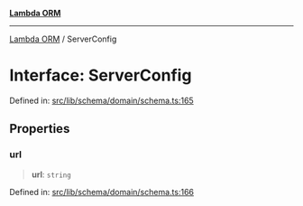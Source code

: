 [**Lambda ORM**](../README.md)

***

[Lambda ORM](../README.md) / ServerConfig

# Interface: ServerConfig

Defined in: [src/lib/schema/domain/schema.ts:165](https://github.com/lambda-orm/lambdaorm-base/blob/54d568062b637a6aed5442a048b140146d1f573b/src/lib/schema/domain/schema.ts#L165)

## Properties

### url

> **url**: `string`

Defined in: [src/lib/schema/domain/schema.ts:166](https://github.com/lambda-orm/lambdaorm-base/blob/54d568062b637a6aed5442a048b140146d1f573b/src/lib/schema/domain/schema.ts#L166)
